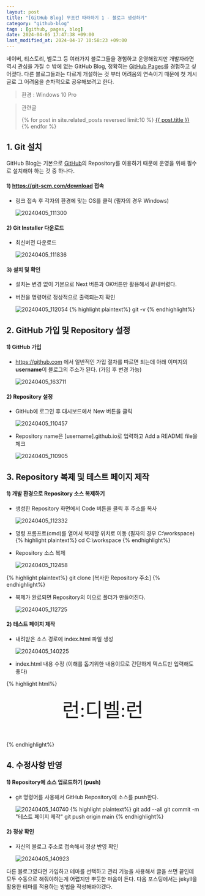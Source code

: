 ```yaml
---
layout: post
title: "[GitHub Blog] 무조건 따라하기 1 - 블로그 생성하기"
category: "github-blog"
tags : [github, pages, blog]
date: 2024-04-05 17:47:38 +09:00
last_modified_at: 2024-04-17 10:58:23 +09:00
---
```


네이버, 티스토리, 벨로그 등 여러가지 블로그들을 경험하고 운영해왔지만 개발자라면 역시 관심을 가질 수 밖에 없는 GitHub Blog, 
정확히는 [GitHub Pages](https://pages.github.com/)를 경험하고 싶어졌다.
다른 블로그들과는 다르게 개설하는 것 부터 어려움의 연속이기 때문에 첫 게시글로 그 어려움을 순차적으로 공유해보려고 한다.

> 환경 : Windows 10 Pro

<blockquote>
  <p>관련글</p>
  <p>
  {% for post in site.related_posts reversed limit:10 %}
    <a href="{{ post.url }}">{{ post.title }}</a> <br>
  {% endfor %}
</p>
</blockquote>



## 1. Git 설치
GitHub Blog는 기본으로 [GitHub](https://github.com/)의 Repository를 이용하기 때문에
운영을 위해 필수로 설치해야 하는 것 중 하나다.

#### 1) https://git-scm.com/download 접속
- 링크 접속 후 각자의 환경에 맞는 OS를 클릭 (필자의 경우 Windows)

  ![20240405_111300](https://github.com/rundevelrun/rundevelrun.github.io/assets/40383414/c9773b64-16ca-4b88-be27-8999a0e4af2c)

#### 2) Git Installer 다운로드
- 최신버전 다운로드
  
  ![20240405_111836](https://github.com/rundevelrun/rundevelrun.github.io/assets/40383414/1bac5347-57db-4488-a000-b7ffbc034568)

#### 3) 설치 및 확인
- 설치는 변경 없이 기본으로 Next 버튼과 OK버튼만 활용해서 끝내버렸다.
- 버전을 명령어로 정상적으로 출력되는지 확인

  ![20240405_112054](https://github.com/rundevelrun/rundevelrun.github.io/assets/40383414/55986d21-6c61-4fd5-8796-d48dc5a46676)
{% highlight plaintext%}
git -v
{% endhighlight%}


## 2. GitHub 가입 및 Repository 설정

#### 1) GitHub 가입
- https://github.com 에서 일반적인 가입 절차를 따르면 되는데 아래 이미지의 <strong>username</strong>이 블로그의 주소가 된다. (가입 후 변경 가능)

  ![20240405_163711](https://github.com/rundevelrun/rundevelrun.github.io/assets/40383414/fc36d1f3-5ce8-4805-8ac4-03dd097e6181)

#### 2) Repository 설정
- GitHub에 로그인 후 대시보드에서 New 버튼을 클릭

  ![20240405_110457](https://github.com/rundevelrun/rundevelrun.github.io/assets/40383414/f9ed72f6-cc6f-4cde-8ee8-ab0270b8ee6e)

- Repository name은 [username].github.io로 입력하고 Add a README file을 체크

  ![20240405_110905](https://github.com/rundevelrun/rundevelrun.github.io/assets/40383414/7026ac0d-6ff6-4ff6-84a1-32fcbb4420aa)


## 3. Repository 복제 및 테스트 페이지 제작 

#### 1) 개발 환경으로 Repository 소스 복제하기
- 생성한 Repository 화면에서 Code 버튼을 클릭 후 주소를 복사

  ![20240405_112332](https://github.com/rundevelrun/rundevelrun.github.io/assets/40383414/8af569b6-f858-41ea-95cc-aa47d110d657)

- 명령 프롬프트(cmd)를 열어서 복제할 위치로 이동 (필자의 경우 C:\workspace)
{% highlight plaintext%}
  cd C:\workspace
{% endhighlight%}

- Repository 소스 복제

  ![20240405_112458](https://github.com/rundevelrun/rundevelrun.github.io/assets/40383414/b5dc2ee7-779f-4664-911f-328a91251ee8)

{% highlight plaintext%}
git clone [복사한 Repository 주소]
{% endhighlight%}

- 복제가 완료되면 Repository의 이으로 폴더가 만들어진다.

  ![20240405_112725](https://github.com/rundevelrun/rundevelrun.github.io/assets/40383414/e06dd588-deea-4b4c-8deb-8a52d1a66da5)


#### 2) 테스트 페이지 제작
- 내려받은 소스 경로에 index.html 파일 생성

  ![20240405_140225](https://github.com/rundevelrun/rundevelrun.github.io/assets/40383414/f5174443-088c-49c5-81af-75e2f2a9522e)

- index.html 내용 수정 (이해를 돕기위한 내용이므로 간단하게 텍스트만 입력해도 좋다)

{% highlight html%}
<!DOCTYPE html>
<html lang="en">
<head>
    <meta charset="UTF-8">
    <title>런:디벨:런</title>
    <link rel="preconnect" href="https://fonts.googleapis.com">
    <link rel="preconnect" href="https://fonts.gstatic.com" crossorigin>
    <link href="https://fonts.googleapis.com/css2?family=Diphylleia&display=swap" rel="stylesheet">
    <style>
        .title {
            font-family: "Diphylleia", serif;
            font-weight: 400;
            font-style: normal;
            font-size: 50px;
            text-align: center;
            width: 100%;
            margin-top: 20px;
        }
    </style>
</head>
<body>
<p class="title">런:디벨:런</p>
</body>
</html>
{% endhighlight%}


## 4. 수정사항 반영

#### 1) Repository에 소스 업로드하기 (push)
- git 명령어를 사용해서 GitHub Repository에 소스를 push한다.

  ![20240405_140740](https://github.com/rundevelrun/rundevelrun.github.io/assets/40383414/f8ff3ae8-ed6b-4939-b2d7-df5ff8434b49)
{% highlight plaintext%}
  git add --all
  git commit -m "테스트 페이지 제작"
  git push origin main
{% endhighlight%}

#### 2) 정상 확인
- 자신의 블로그 주소로 접속해서 정상 반영 확인

  ![20240405_140923](https://github.com/rundevelrun/rundevelrun.github.io/assets/40383414/3cea8ac2-5af9-4af0-96db-445987cd90c5)




다른 블로그였다면 가입하고 테마를 선택하고 관리 기능을 사용해서 글을 쓰면 끝인데 모두 수동으로 해줘야하는게 어렵지만 뿌듯한 마음이 든다.
다음 포스팅에서는 jekyll을 활용한 테마를 적용하는 방법을 작성해봐야겠다.

